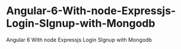 # Angular-6-With-node-Expressjs-Login-SIgnup-with-Mongodb
Angular 6 With node Expressjs Login SIgnup with Mongodb
